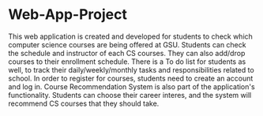 # Web-App-Project
This web application is created and developed for students to check which computer science courses are being offered at GSU. Students can check the schedule and instructor of each CS courses. They can also add/drop courses to their enrollment schedule.
There is a To do list for students as well, to track their daily/weekly/monthly tasks and responsibilities related to school. In order to register for courses, students need to create an account and log in. 
Course Recommendation System is also part of the application's functionality. Students can choose their career interes, and the system will recommend CS courses that they should take.
